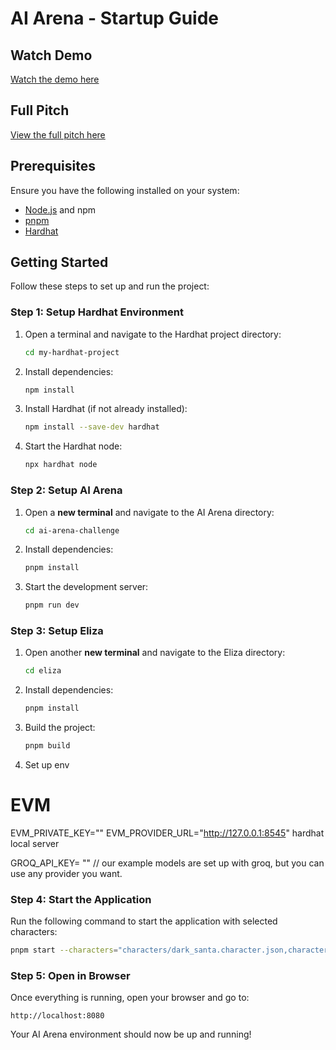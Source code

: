 # AI Arena - Startup Guide


## Watch Demo
[Watch the demo here](https://youtu.be/SnLImAM_5Ho)

## Full Pitch
[View the full pitch here](https://drive.google.com/file/d/1SuyG8EaARDe1j8zZL1A7Lq5PYFVQgUpp/view?usp=sharing)


## Prerequisites
Ensure you have the following installed on your system:
- [Node.js](https://nodejs.org/) and npm
- [pnpm](https://pnpm.io/installation)
- [Hardhat](https://hardhat.org/)

## Getting Started
Follow these steps to set up and run the project:

### Step 1: Setup Hardhat Environment
1. Open a terminal and navigate to the Hardhat project directory:
   ```sh
   cd my-hardhat-project
   ```
2. Install dependencies:
   ```sh
   npm install
   ```
3. Install Hardhat (if not already installed):
   ```sh
   npm install --save-dev hardhat
   ```
4. Start the Hardhat node:
   ```sh
   npx hardhat node
   ```

### Step 2: Setup AI Arena
1. Open a **new terminal** and navigate to the AI Arena directory:
   ```sh
   cd ai-arena-challenge
   ```
2. Install dependencies:
   ```sh
   pnpm install
   ```
3. Start the development server:
   ```sh
   pnpm run dev
   ```

### Step 3: Setup Eliza
1. Open another **new terminal** and navigate to the Eliza directory:
   ```sh
   cd eliza
   ```
2. Install dependencies:
   ```sh
   pnpm install
   ```
3. Build the project:
   ```sh
   pnpm build
   ```
4. Set up env
# EVM
EVM_PRIVATE_KEY=""
EVM_PROVIDER_URL="http://127.0.0.1:8545" hardhat local server

GROQ_API_KEY= ""  // our example models are set up with groq, but you can use any provider you want.



### Step 4: Start the Application
Run the following command to start the application with selected characters:
```sh
pnpm start --characters="characters/dark_santa.character.json,characters/quadra_blaze.character.json"
```

### Step 5: Open in Browser
Once everything is running, open your browser and go to:
```
http://localhost:8080
```

Your AI Arena environment should now be up and running!

